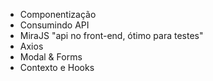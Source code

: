 - Componentização
- Consumindo API
 - MiraJS "api no front-end, ótimo para testes"
 - Axios
- Modal & Forms
- Contexto e Hooks